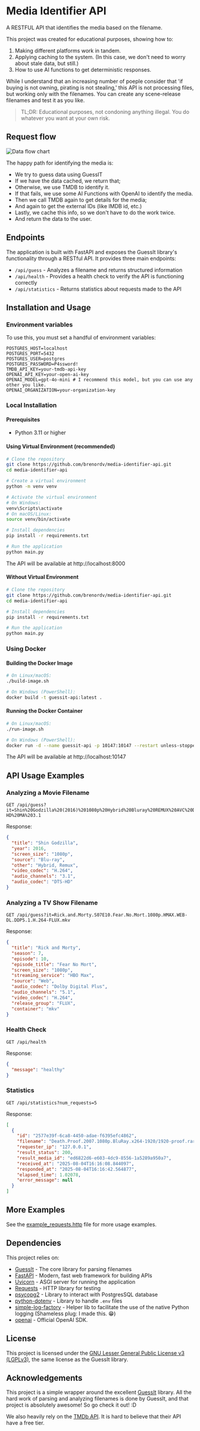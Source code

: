 # Media Identifier API

A RESTFUL API that identifies the media based on the filename. 

This project was created for educational purposes, showing how to:
1. Making different platforms work in tandem.
2. Applying caching to the system. (In this case, we don't need to worry about stale data, but still.)
3. How to use AI functions to get deterministic responses.

While I understand that an increasing number of poeple consider that 'if buying is not owning, pirating is not stealing,'
this API is not processing files, but working only with the filenames. You can create any scene-release filenames and 
test it as you like.
> TL;DR: Educational purposes, not condoning anything illegal. You do whatever you want at your own risk.

## Request flow
![Data flow chart](data-flow.png)

The happy path for identifying the media is:
- We try to guess data using GuessIT
- If we have the data cached, we return that;
- Otherwise, we use TMDB to identify it.
- If that fails, we use some AI Functions with OpenAI to identify the media.
- Then we call TMDB again to get details for the media;
- And again to get the external IDs (like IMDB id, etc.)
- Lastly, we cache this info, so we don't have to do the work twice.
- And return the data to the user.


## Endpoints

The application is built with FastAPI and exposes the GuessIt library's functionality through a RESTful API. It provides three main endpoints:

- `/api/guess` - Analyzes a filename and returns structured information
- `/api/health` - Provides a health check to verify the API is functioning correctly
- `/api/statistics` - Returns statistics about requests made to the API

## Installation and Usage

### Environment variables
To use this, you must set a handful of environment variables:
```dotenv
POSTGRES_HOST=localhost
POSTGRES_PORT=5432
POSTGRES_USER=postgres
POSTGRES_PASSWORD=P4ssword!
TMDB_API_KEY=your-tmdb-api-key
OPENAI_API_KEY=your-open-ai-key
OPENAI_MODEL=gpt-4o-mini # I recommend this model, but you can use any other you like.
OPENAI_ORGANIZATION=your-organization-key
```

### Local Installation

#### Prerequisites
- Python 3.11 or higher

#### Using Virtual Environment (recommended)

```bash
# Clone the repository
git clone https://github.com/brenordv/media-identifier-api.git
cd media-identifier-api

# Create a virtual environment
python -m venv venv

# Activate the virtual environment
# On Windows:
venv\Scripts\activate
# On macOS/Linux:
source venv/bin/activate

# Install dependencies
pip install -r requirements.txt

# Run the application
python main.py
```

The API will be available at http://localhost:8000

#### Without Virtual Environment

```bash
# Clone the repository
git clone https://github.com/brenordv/media-identifier-api.git
cd media-identifier-api

# Install dependencies
pip install -r requirements.txt

# Run the application
python main.py
```

### Using Docker

#### Building the Docker Image

```bash
# On Linux/macOS:
./build-image.sh

# On Windows (PowerShell):
docker build -t guessit-api:latest .
```

#### Running the Docker Container

```bash
# On Linux/macOS:
./run-image.sh

# On Windows (PowerShell):
docker run -d --name guessit-api -p 10147:10147 --restart unless-stopped guessit-api:latest
```

The API will be available at http://localhost:10147

## API Usage Examples

### Analyzing a Movie Filename

```
GET /api/guess?it=Shin%20Godzilla%20(2016)%201080p%20Hybrid%20Bluray%20REMUX%20AVC%20Dual%20DTS-HD%20MA%203.1
```

Response:
```json
{
  "title": "Shin Godzilla",
  "year": 2016,
  "screen_size": "1080p",
  "source": "Blu-ray",
  "other": "Hybrid, Remux",
  "video_codec": "H.264",
  "audio_channels": "3.1",
  "audio_codec": "DTS-HD"
}
```

### Analyzing a TV Show Filename

```
GET /api/guess?it=Rick.and.Morty.S07E10.Fear.No.Mort.1080p.HMAX.WEB-DL.DDP5.1.H.264-FLUX.mkv
```

Response:
```json
{
  "title": "Rick and Morty",
  "season": 7,
  "episode": 10,
  "episode_title": "Fear No Mort",
  "screen_size": "1080p",
  "streaming_service": "HBO Max",
  "source": "Web",
  "audio_codec": "Dolby Digital Plus",
  "audio_channels": "5.1",
  "video_codec": "H.264",
  "release_group": "FLUX",
  "container": "mkv"
}
```

### Health Check

```
GET /api/health
```

Response:
```json
{
  "message": "healthy"
}
```

### Statistics

```
GET /api/statistics?num_requests=5
```

Response:
```json
[
  {
    "id": "2577e39f-6ca8-4450-adae-f6395efc4862",
    "filename": "Death.Proof.2007.1080p.BluRay.x264-1920/1920-proof.rar",
    "requester_ip": "127.0.0.1",
    "result_status": 200,
    "result_media_id": "ed6822d6-e603-4dc9-8556-1a5289a950a7",
    "received_at": "2025-08-04T16:16:08.844097",
    "responded_at": "2025-08-04T16:16:42.564877",
    "elapsed_time": 1.02078,
    "error_message": null
  }
]
```

## More Examples

See the [example_requests.http](example_requests.http) file for more usage examples.

## Dependencies

This project relies on:
- [GuessIt](https://github.com/guessit-io/guessit) - The core library for parsing filenames
- [FastAPI](https://fastapi.tiangolo.com/) - Modern, fast web framework for building APIs
- [Uvicorn](https://www.uvicorn.org/) - ASGI server for running the application
- [Requests](https://requests.readthedocs.io/) - HTTP library for testing
- [psycopg2](https://pypi.org/project/psycopg2/) - Library to interact with PostgresSQL database
- [python-dotenv](https://pypi.org/project/python-dotenv/) - Library to handle `.env` files
- [simple-log-factory](https://pypi.org/project/simple-log-factory/) - Helper lib to facilitate the use of the native Python logging (Shameless plug: I made this. 😁)
- [openai](https://pypi.org/project/openai/) - Official OpenAI SDK.

## License

This project is licensed under the [GNU Lesser General Public License v3 (LGPLv3)](https://www.gnu.org/licenses/lgpl-3.0.html), the same license as the GuessIt library.

## Acknowledgements

This project is a simple wrapper around the excellent [GuessIt](https://github.com/guessit-io/guessit) library. 
All the hard work of parsing and analyzing filenames is done by GuessIt, and that project is absolutely awesome! So go 
check it out! :D 

We also heavily rely on the [TMDb API](https://developer.themoviedb.org/reference/intro/getting-started). 
It is hard to believe that their API have a free tier.